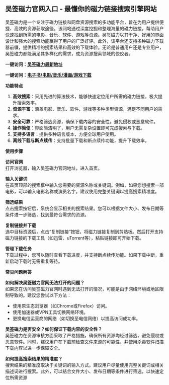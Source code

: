 <h2>吴签磁力官网入口 - 最懂你的磁力链接搜索引擎网站</h2>
<p>吴签磁力是一个专注于磁力链接和网盘资源搜索的多功能平台，旨在为用户提供便捷、高效的资源获取途径。该网站通过深度挖掘和整理海量的磁力链接，帮助用户快速找到所需的电影、音乐、软件、游戏等资源。吴签磁力以其干净、好用的界面设计和强大的搜索功能赢得了用户的广泛好评。此外，该平台还支持多种磁力下载器前缀，提供精准的搜索结果和高效的下载体验。无论是普通用户还是专业用户，吴签磁力都能满足其多样化的需求，成为资源搜索领域的佼佼者。</p>
<p><strong>一键访问：</strong><a href="https://wuqiancili.litxdh.com"><strong>吴签磁力最新地址</strong></a></p>
<p><strong>一键访问：</strong><a href="https://wangpanziyuan.pages.dev/"><strong>电子书/电影/音乐/漫画/游戏下载</strong></a></p>
<p><strong>功能特点</strong></p>
<ol>
	<li><strong>高效搜索</strong>：采用先进的算法技术，能够快速定位用户所需的磁力链接，极大提升搜索效率。</li>
	<li><strong>资源丰富</strong>：涵盖电影、音乐、软件、游戏等多种类型资源，满足不同用户的需求。</li>
	<li><strong>安全可靠</strong>：严格筛选资源，确保下载内容的安全性，避免侵权或恶意软件。</li>
	<li><strong>操作简便</strong>：界面简洁明了，用户无需复杂设置即可完成搜索与下载。</li>
	<li><strong>支持多语言</strong>：提供多种语言版本，方便全球用户使用。</li>
	<li><strong>离线下载与断点续传</strong>：支持批量下载和断点续传功能，提升下载效率。</li>
</ol>
<p><strong>使用步骤</strong></p>
<p><strong>访问官网</strong><br>打开浏览器，输入吴签磁力官网地址，进入首页。</p>
<p><strong>输入关键词</strong><br>在首页顶部的搜索框中输入您需要的资源名称或关键词。例如，如果您想搜索一部电影，可以输入电影名称或演员名字。建议使用完整关键词以提高搜索精准度。</p>
<p><strong>筛选结果</strong><br>点击搜索按钮后，系统会显示相关的搜索结果。您可以根据文件大小、发布日期等条件进一步筛选，找到最符合需求的资源。</p>
<p><strong>复制链接并下载</strong><br>选中目标资源后，点击“复制链接”按钮，将磁力链接复制到剪贴板。然后打开支持磁力链接的下载工具（如迅雷、uTorrent等），粘贴链接即可开始下载。</p>
<p><strong>管理下载任务</strong><br>下载过程中，您可以随时查看下载进度，并支持断点续传功能。如果下载中断，重新启动下载时无需重复等待。</p>
<p><strong>常见问题解答</strong></p>
<p><strong>如何解决吴签磁力官网无法打开的问题？</strong><br>如果您在访问吴签磁力官网时遇到无法打开的情况，可能是由于网络环境或地区限制导致的。建议您尝试以下方法：</p>
<ul>
	<li>使用原生态浏览器（如Chrome或Firefox）访问。</li>
	<li>使用加速器或VPN工具切换网络环境。</li>
	<li>更换电信运营商的网络（如切换至电信网络）以提高访问成功率。</li>
</ul>
<p><strong>吴签磁力是否安全？如何保证下载内容的安全性？</strong><br>吴签磁力在资源审核方面采取了严格措施，确保所有资源均经过筛选，避免侵权或恶意软件。同时，建议用户在下载前检查文件来源的可靠性，并使用杀毒软件扫描下载内容以进一步保障安全。</p>
<p><strong>如何提高搜索结果的精准度？</strong><br>搜索结果的精准度取决于关键词的输入方式。建议用户尽量使用完整关键词或相关描述词进行搜索。此外，可以结合文件大小、发布日期等条件进行筛选，以快速定位所需资源</p>
